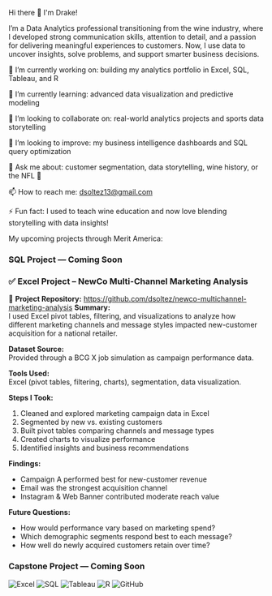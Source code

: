 Hi there 👋 I'm Drake!

I’m a Data Analytics professional transitioning from the wine industry, where I developed strong communication skills, attention to detail, and a passion for delivering meaningful experiences to customers. 
Now, I use data to uncover insights, solve problems, and support smarter business decisions.

🔭 I’m currently working on: building my analytics portfolio in Excel, SQL, Tableau, and R

🌱 I’m currently learning: advanced data visualization and predictive modeling

👯 I’m looking to collaborate on: real-world analytics projects and sports data storytelling

🤔 I’m looking to improve: my business intelligence dashboards and SQL query optimization

💬 Ask me about: customer segmentation, data storytelling, wine history, or the NFL 🏈

📫 How to reach me: dsoltez13@gmail.com

⚡ Fun fact: I used to teach wine education and now love blending storytelling with data insights!


My upcoming projects through Merit America:
### SQL Project — Coming Soon
### ✅ Excel Project – NewCo Multi-Channel Marketing Analysis
🔗 **Project Repository:** https://github.com/dsoltez/newco-multichannel-marketing-analysis
**Summary:**  
I used Excel pivot tables, filtering, and visualizations to analyze how different marketing channels and message styles impacted new-customer acquisition for a national retailer.

**Dataset Source:**  
Provided through a BCG X job simulation as campaign performance data.

**Tools Used:**  
Excel (pivot tables, filtering, charts), segmentation, data visualization.

**Steps I Took:**  
1. Cleaned and explored marketing campaign data in Excel  
2. Segmented by new vs. existing customers  
3. Built pivot tables comparing channels and message types  
4. Created charts to visualize performance  
5. Identified insights and business recommendations  

**Findings:**  
- Campaign A performed best for new-customer revenue  
- Email was the strongest acquisition channel  
- Instagram & Web Banner contributed moderate reach value  

**Future Questions:**  
- How would performance vary based on marketing spend?  
- Which demographic segments respond best to each message?  
- How well do newly acquired customers retain over time?
### Capstone Project — Coming Soon

![Excel](https://img.shields.io/badge/Excel-Data%20Analysis-informational?style=flat&logo=microsoft-excel&logoColor=white&color=217346)
![SQL](https://img.shields.io/badge/SQL-Queries-blue)
![Tableau](https://img.shields.io/badge/Tableau-Dashboards-orange)
![R](https://img.shields.io/badge/R-Programming-blue)
![GitHub](https://img.shields.io/badge/GitHub-Version%20Control-black)
